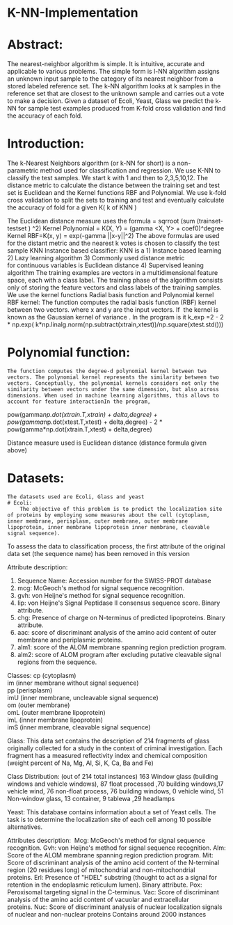 # K-NN-Implementation

# Abstract:
 The nearest-neighbor algorithm is simple. It is intuitive, accurate and applicable to various problems. The simple form is l-NN algorithm assigns an unknown input sample to the category of its nearest neighbor from a stored labeled reference set. The k-NN algorithm looks at k samples in the reference set that are closest to the unknown sample and carries out a vote to make a decision. Given a dataset of Ecoli, Yeast, Glass we predict the k-NN for sample test examples produced from K-fold cross validation and find the accuracy of each fold.

# Introduction:
 The k-Nearest Neighbors algorithm (or k-NN for short) is a non-parametric method used for classification and regression. We use K-NN to classify the test samples. We start k with 1 and then to 2,3,5,10,12. The distance metric to calculate the distance between the training set and test set is Euclidean and the Kernel functions RBF and Polynomial. We use k-fold cross validation to split the sets to training and test and eventually calculate the accuracy of fold for a given K( k of KNN ) 

The Euclidean distance measure uses the formula = sqrroot (sum (trainset- testset ) ^2)
Kernel Polynomial = K(X, Y) = (gamma <X, Y> + coef0)^degree
Kernel RBF=K(x, y) = exp(-gamma ||x-y||^2)
The above formulas are used for the distant metric and the nearest k votes is chosen to classify the test sample
KNN Instance based classifier:
           KNN is a 
                         1) Instance based learning
                         2) Lazy learning algorithm
                         3) Commonly used distance metric for continuous variables is Euclidean distance
	                       4) Supervised leaning algorithm
The training examples are vectors in a multidimensional feature space, each with a class label. The training phase of the algorithm consists only of storing the feature vectors and class labels of the training samples.
We use the kernel functions Radial basis function and Polynomial kernel
RBF kernel: The function computes the radial basis function (RBF) kernel between two vectors. where x and y are the input vectors. If  the kernel is known as the Gaussian kernel of variance .
In the program is it 
 k_exp =2 - 2 * np.exp( k*np.linalg.norm(np.subtract(xtrain,xtest))/np.square(xtest.std()))

# Polynomial function:
	The function computes the degree-d polynomial kernel between two vectors. The polynomial kernel represents the similarity between two vectors. Conceptually, the polynomial kernels considers not only the similarity between vectors under the same dimension, but also across dimensions. When used in machine learning algorithms, this allows to account for feature interactionIn the program,
pow(gamma*np.dot(xtrain.T,xtrain) + delta,degree) + pow(gamma*np.dot(xtest.T,xtest) + delta,degree) - 2 * pow(gamma*np.dot(xtrain.T,xtest) + delta,degree)

Distance measure used is Euclidean distance (distance formula given above)

# Datasets:
	The datasets used are Ecoli, Glass and yeast
	# Ecoli:
		The objective of this problem is to predict the localization site of proteins by employing some measures about the cell (cytoplasm, inner membrane, perisplasm, outer membrane, outer membrane lipoprotein, inner membrane lipoprotein inner membrane, cleavable signal sequence). 

To assess the data to classification process, the first attribute of the original data set (the sequence name) has been removed in this version

Attribute description:
  1.  Sequence Name: Accession number for the SWISS-PROT database
  2.  mcg: McGeoch's method for signal sequence recognition.
  3.  gvh: von Heijne's method for signal sequence recognition.
  4.  lip: von Heijne's Signal Peptidase II consensus sequence score.
           Binary attribute.
  5.  chg: Presence of charge on N-terminus of predicted lipoproteins.
	   Binary attribute.
  6.  aac: score of discriminant analysis of the amino acid content of
	   outer membrane and periplasmic proteins.
  7. alm1: score of the ALOM membrane spanning region prediction program.
  8. alm2: score of ALOM program after excluding putative cleavable signal
	   regions from the sequence.

Classes:
    cp  (cytoplasm)                                    
  im  (inner membrane without signal sequence)                      
  pp  (perisplasm)                                   
  imU (inner membrane, uncleavable signal sequence)  
  om  (outer membrane)                                
  omL (outer membrane lipoprotein)                     
  imL (inner membrane lipoprotein)                     
  imS (inner membrane, cleavable signal sequence)  

Glass:
	This data set contains the description of 214 fragments of glass originally collected for a study in the context of criminal investigation. Each fragment has a measured reflectivity index and chemical composition (weight percent of Na, Mg, Al, Si, K, Ca, Ba and Fe)

Class Distribution: (out of 214 total instances)
       163 Window glass (building windows and vehicle windows), 87 float processed ,70 building windows,17 vehicle wind, 76 non-float process, 76 building windows, 0 vehicle wind, 51 Non-window glass, 13 container,  9 tablewa  ,29 headlamps

Yeast:
	This database contains information about a set of Yeast cells. The task is to determine the localization site of each cell among 10 possible alternatives. 

Attributes description: 
Mcg: McGeoch's method for signal sequence recognition. Gvh: von Heijne's method for signal sequence recognition. Alm: Score of the ALOM membrane spanning region prediction program. Mit: Score of discriminant analysis of the amino acid content of the N-terminal region (20 residues long) of mitochondrial and non-mitochondrial proteins. Erl: Presence of "HDEL" substring (thought to act as a signal for retention in the endoplasmic reticulum lumen). Binary attribute. Pox: Peroxisomal targeting signal in the C-terminus. Vac: Score of discriminant analysis of the amino acid content of vacuolar and extracellular proteins. Nuc: Score of discriminant analysis of nuclear localization signals of nuclear and non-nuclear proteins
Contains around 2000 instances
